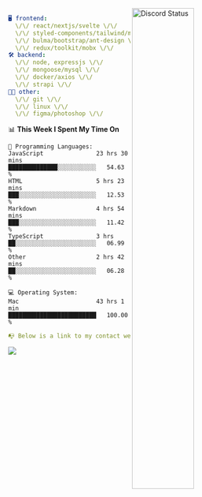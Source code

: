 
<a href="https://discord.com/users/279302975371870218" target="_blank">
    <img width="50%" align="right" alt="Discord Status" src="https://lanyard.cnrad.dev/api/279302975371870218?bg=161B22&borderRadius=5px%205px%200%200&hideTimestamp=true&idleMessage=Just%20chillin%27%20at%20the%20moment&animated=true">
</a>

```yaml
🖥️ frontend: 
  \/\/ react/nextjs/svelte \/\/
  \/\/ styled-components/tailwind/mui/
  \/\/ bulma/bootstrap/ant-design \/\/
  \/\/ redux/toolkit/mobx \/\/
🛠 backend: 
  \/\/ node, expressjs \/\/
  \/\/ mongoose/mysql \/\/
  \/\/ docker/axios \/\/
  \/\/ strapi \/\/
👨‍💻 other: 
  \/\/ git \/\/ 
  \/\/ linux \/\/
  \/\/ figma/photoshop \/\/
```
<!--START_SECTION:waka-->
📊 **This Week I Spent My Time On** 

```text
💬 Programming Languages: 
JavaScript               23 hrs 30 mins      ██████████████░░░░░░░░░░░   54.63 % 
HTML                     5 hrs 23 mins       ███░░░░░░░░░░░░░░░░░░░░░░   12.53 % 
Markdown                 4 hrs 54 mins       ███░░░░░░░░░░░░░░░░░░░░░░   11.42 % 
TypeScript               3 hrs               ██░░░░░░░░░░░░░░░░░░░░░░░   06.99 % 
Other                    2 hrs 42 mins       ██░░░░░░░░░░░░░░░░░░░░░░░   06.28 % 

💻 Operating System: 
Mac                      43 hrs 1 min        █████████████████████████   100.00 % 
```


<!--END_SECTION:waka-->
```yaml
📭 Below is a link to my contact website 
```
<a href="https://mxns.xyz" target="_black"> <img src="https://img.shields.io/badge/website-161B22?style=for-the-badge&logo=About.me&logoColor=white"></img> <a/>
